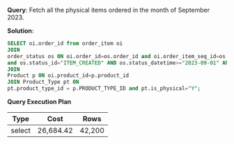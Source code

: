 **Query**: Fetch all the physical items ordered in the month of September 2023.

**Solution**:
```sql
SELECT oi.order_id from order_item oi  
JOIN 
order_status os ON oi.order_id=os.order_id and oi.order_item_seq_id=os.order_item_seq_id 
and os.status_id="ITEM_CREATED" AND os.status_datetime>="2023-09-01" AND os.STATUS_DATETIME<="2023-09-30";
JOIN 
Product p ON oi.product_id=p.product_id 
JOIN Product_Type pt ON 
pt.product_type_id = p.PRODUCT_TYPE_ID and pt.is_physical="Y";
```
**Query Execution Plan**

| Type | Cost      |   Rows |
| --- |-----------| --- |
select | 26,684.42 | 42,200




